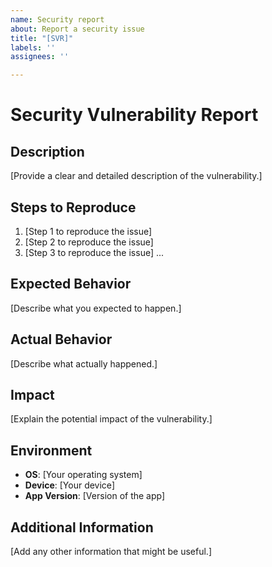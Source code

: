 ```yaml
---
name: Security report
about: Report a security issue
title: "[SVR]"
labels: ''
assignees: ''

---
```


# Security Vulnerability Report

## Description

[Provide a clear and detailed description of the vulnerability.]

## Steps to Reproduce

1. [Step 1 to reproduce the issue]
2. [Step 2 to reproduce the issue]
3. [Step 3 to reproduce the issue]
...

## Expected Behavior

[Describe what you expected to happen.]

## Actual Behavior

[Describe what actually happened.]

## Impact

[Explain the potential impact of the vulnerability.]

## Environment

- **OS**: [Your operating system]
- **Device**: [Your device]
- **App Version**: [Version of the app]

## Additional Information

[Add any other information that might be useful.]
